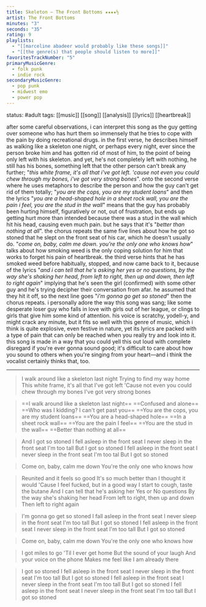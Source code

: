 ```yaml
---
title: Skeleton — The Front Bottoms ★★★★½
artist: The Front Bottoms
minutes: "3"
seconds: "35"
rating: 9
playlists:
  - "[[marceline abadeer would probably like these songs]]"
  - "[[the genre(s) that people should listen to more]]"
favoritesTrackNumber: "5"
primaryMusicGenre:
  - folk punk
  - indie rock
secondaryMusicGenre:
  - pop punk
  - midwest emo
  - power pop
---
```

status: #adult 
tags: [[music]] [[song]] [[analysis]] [[lyrics]] [[heartbreak]] 

after some careful observations, i can interpret this song as the guy getting over someone who has hurt them so immensely that he tries to cope with the pain by doing recreational drugs. in the first verse, he describes himself as walking like a skeleton one night, or perhaps every night, ever since the person broke him and has gotten rid of most of him, to the point of being only left with his skeleton. and yet, he's not completely left with nothing, he still has his bones, something left that the other person can't break any further; "*this white frame, it's all that i've got left. 'cause not even you could chew through my bones, i've got very strong bones*". onto the second verse where he uses metaphors to describe the person and how the guy can't get rid of them totally; "*you are the cops, you are my student loans*" and then the lyrics "*you are a head-shaped hole in a sheet rock wall, you are the pain i feel, you are the stud in the wall*" means that the guy has probably been hurting himself, figuratively or not, out of frustration, but ends up getting hurt more than intended because there was a stud in the wall which hit his head, causing even much pain. but he says that it's "*better than nothing at all*". the chorus repeats the same five lines about how he got so stoned that he slept on the front seat of his car, which he doesn't usually do. "*come on, baby, calm me down. you're the only one who knows how*" talks about how smoking weed is the only coping solution for him that works to forget his pain of heartbreak. the third verse hints that he has smoked weed before habitually, stopped, and now came back to it, because of the lyrics "*and i can tell that he's asking her yes or no questions, by the way she's shaking her head, from left to right, then up and down, then left to right again*" implying that he's seen the girl (confirmed) with some other guy and he's trying decipher their conversation from afar. he assumed that they hit it off, so the next line goes "*i'm gonna go get so stoned*" then the chorus repeats. i personally adore the way this song was sang; like some desperate loser guy who falls in love with girls out of her league, or clings to girls that give him some kind of attention. his voice is scratchy, yodell-y, and might crack any minute, but it fits so well with this genre of music, which i think is quite explosive, even festive in nature, yet its lyrics are packed with a type of pain that can only be reached when you really try and look into it. this song is made in a way that you could yell this out loud with complete disregard if you're ever gonna sound good; it's difficult to care about how you sound to others when you're singing from your heart—and i think the vocalist certainly thinks that, too.

---

>I walk around like a skeleton last night
>Trying to find my way home
>This white frame, it's all that I've got left
>'Cause not even you could chew through my bones
>I've got very strong bones

>==I walk around like a skeleton last night==
>==Confused and alone==
>==Who was I kidding? I can't get past you==
>==You are the cops, you are my student loans==
>==You are a head-shaped hole==
>==In a sheet rock wall==
>==You are the pain I feel==
>==You are the stud in the wall==
>==Better than nothing at all==

>And I got so stoned
>I fell asleep in the front seat
>I never sleep in the front seat
>I'm too tall
>But I got so stoned
>I fell asleep in the front seat
>I never sleep in the front seat
>I'm too tal
>But I got so stoned

>Come on, baby, calm me down
>You're the only one who knows how

>Reunited and it feels so good
>It's so much better than I thought it would
>'Cause I feel fucked, but in a good way
>I start to cough, taste the butane
>And I can tell that he's asking her Yes or No questions
>By the way she's shaking her head
>From left to right, then up and down
>Then left to right again

>I'm gonna go get so stoned
>I fall asleep in the front seat
>I never sleep in the front seat
>I'm too tall
>But I got so stoned
>I fell asleep in the front seat
>I never sleep in the front seat
>I'm too tall
>But I got so stoned

>Come on, baby, calm me down
>You're the only one who knows how

>I got miles to go
>'Til I ever get home
>But the sound of your laugh
>And your voice on the phone
>Makes me feel like I am already there

>I got so stoned
>I fell asleep in the front seat
>I never sleep in the front seat
>I'm too tall
>But I got so stoned
>I fell asleep in the front seat
>I never sleep in the front seat
>I'm too tall
>But I got so stoned
>I fell asleep in the front seat
>I never sleep in the front seat
>I'm too tall
>But I got so stoned